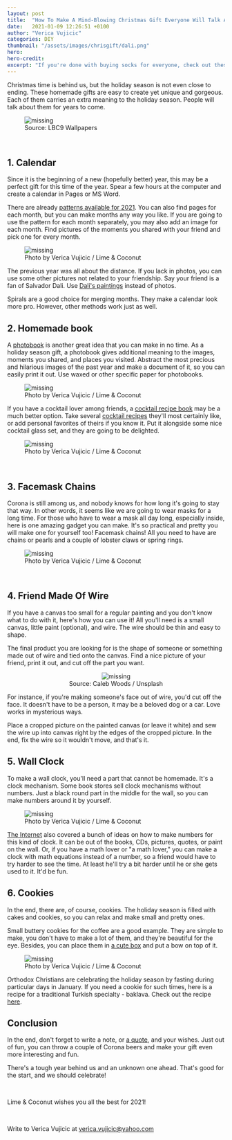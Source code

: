 ```yaml
---
layout: post
title:  "How To Make A Mind-Blowing Christmas Gift Everyone Will Talk About For Years"
date:   2021-01-09 12:26:51 +0100
author: "Verica Vujicic"
categories: DIY
thumbnail: "/assets/images/chrisgift/dali.png"
hero: 
hero-credit: 
excerpt: "If you're done with buying socks for everyone, check out these beautiful and tested homemade gift ideas"
---
```

<drop-cap>C</drop-cap>hristmas time is behind us, but the holiday season is not even close to ending. These homemade gifts are easy to create yet unique and gorgeous. Each of them carries an extra meaning to the holiday season. People will talk about them for years to come. 

<figure>
    <img src='/assets/images/chrisgift/dali.png' alt='missing' />
    <figcaption>Source: LBC9 Wallpapers</figcaption>
</figure>

<br/>

## 1. Calendar

Since it is the beginning of a new (hopefully better) year, this may be a perfect gift for this time of the year. Spear a few hours at the computer and create a calendar in Pages or MS Word. 

There are already [patterns available for 2021](https://www.google.com/search?q=2021+months+calendar&client=safari&rls=en&sxsrf=ALeKk00O6rMave4rGWJ-Xj9JotRvVm8-gA:1610107342172&source=lnms&tbm=isch&sa=X&ved=2ahUKEwjU97ehpYzuAhWl3OAKHdUFAowQ_AUoAXoECBAQAw&biw=1440&bih=837). You can also find pages for each month, but you can make months any way you like. If you are going to use the pattern for each month separately, you may also add an image for each month. Find pictures of the moments you shared with your friend and pick one for every month. 

<figure>
    <img src='/assets/images/chrisgift/calendar.png' alt='missing' />
    <figcaption>Photo by Verica Vujicic / Lime & Coconut</figcaption>
</figure>

The previous year was all about the distance. If you lack in photos, you can use some other pictures not related to your friendship. Say your friend is a fan of Salvador Dali. Use [Dali's paintings](https://www.google.com/search?q=salvador+dali+paintings&tbm=isch&ved=2ahUKEwijr6mipYzuAhUMyRoKHZPnDacQ2-cCegQIABAA&oq=salvador+dali+&gs_lcp=CgNpbWcQARgAMgIIADICCAAyAggAMgIIADICCAAyAggAMgIIADICCAAyAggAMgIIADoECCMQJzoECAAQQ1DCnARY5qsEYOi1BGgAcAB4AIAByAGIAegLkgEFNy42LjGYAQCgAQGqAQtnd3Mtd2l6LWltZ8ABAQ&sclient=img&ei=0En4X6OHAYySa5PPt7gK&bih=837&biw=1440&client=safari) instead of photos.

Spirals are a good choice for merging months. They make a calendar look more pro. However, other methods work just as well.

## 2. Homemade book

A [photobook](https://www.google.com/search?q=photo+book+diy&client=safari&rls=en&sxsrf=ALeKk03R-Wyqh1RBuzdwt-3Z_RN9g0OATg:1610107573884&source=lnms&tbm=isch&sa=X&ved=2ahUKEwj88faPpozuAhUZ7eAKHROhBIoQ_AUoAXoECB8QAw&biw=1440&bih=837) is another great idea that you can make in no time. As a holiday season gift, a photobook gives additional meaning to the images, moments you shared, and places you visited. Abstract the most precious and hilarious images of the past year and make a document of it, so you can easily print it out. Use waxed or other specific paper for photobooks. 

<figure>
    <img src='/assets/images/chrisgift/photobook.JPG' alt='missing' />
    <figcaption>Photo by Verica Vujicic / Lime & Coconut</figcaption>
</figure>

If you have a cocktail lover among friends, a [cocktail recipe book](https://www.google.com/search?q=cocktail+book+recipes+diy&tbm=isch&ved=2ahUKEwimuN6QpozuAhVKYBoKHSHxDXgQ2-cCegQIABAA&oq=cocktail+book+recipes+diy&gs_lcp=CgNpbWcQAzoGCAAQBxAeOggIABAHEAUQHjoICAAQCBAHEB46BAgjECc6BAgAEEM6AggAOgYIABAIEB5Qjb8BWIHiAWCZ4wFoAHAAeACAAdkBiAGEGpIBBzIwLjEyLjGYAQCgAQGqAQtnd3Mtd2l6LWltZ8ABAQ&sclient=img&ei=t0r4X-aAI8rAaaHit8AH&bih=837&biw=1440&client=safari) may be a much better option. Take several [cocktail recipes](https://www.google.com/search?q=cocktail+recipes&source=lmns&bih=837&biw=1440&client=safari&hl=en&sa=X&ved=2ahUKEwjTo--qpozuAhVP_4UKHR-vDTQQ_AUoAHoECAEQAA) they'll most certainly like, or add personal favorites of theirs if you know it. Put it alongside some nice cocktail glass set, and they are going to be delighted. 

<figure>
    <img src='/assets/images/chrisgift/cocktailbook.jpeg' alt='missing' />
    <figcaption>Photo by Verica Vujicic / Lime & Coconut</figcaption>
</figure>

<br/>

## 3. Facemask Chains

Corona is still among us, and nobody knows for how long it's going to stay that way. In other words, it seems like we are going to wear masks for a long time. For those who have to wear a mask all day long, especially inside, here is one amazing gadget you can make. It's so practical and pretty you will make one for yourself too! Facemask chains! All you need to have are chains or pearls and a couple of lobster claws or spring rings. 

<figure>
    <img src='/assets/images/chrisgift/mask.JPG' alt='missing' />
    <figcaption>Photo by Verica Vujicic / Lime & Coconut</figcaption>
</figure>

<br/>

## 4. Friend Made Of Wire

If you have a canvas too small for a regular painting and you don't know what to do with it, here's how you can use it! All you'll need is a small canvas, little paint (optional), and wire. The wire should be thin and easy to shape. 

The final product you are looking for is the shape of someone or something made out of wire and tied onto the canvas. Find a nice picture of your friend, print it out, and cut off the part you want. 

<center>
<figure>
    <img src='/assets/images/chrisgift/sanja.jpeg' alt='missing' />
    <figcaption>Source: Caleb Woods / Unsplash</figcaption>
</figure>
</center>

For instance, if you're making someone's face out of wire, you'd cut off the face. It doesn't have to be a person, it may be a beloved dog or a car. Love works in mysterious ways. 

Place a cropped picture on the painted canvas (or leave it white) and sew the wire up into canvas right by the edges of the cropped picture. In the end, fix the wire so it wouldn't move, and that's it.

## 5. Wall Clock

To make a wall clock, you'll need a part that cannot be homemade. It's a clock mechanism. Some book stores sell clock mechanisms without numbers. Just a black round part in the middle for the wall, so you can make numbers around it by yourself. 

<figure>
    <img src='/assets/images/chrisgift/clock.JPG' alt='missing' />
    <figcaption>Photo by Verica Vujicic / Lime & Coconut</figcaption>
</figure>

[The Internet](https://www.google.com/search?q=wall+clock+diy&client=safari&hl=en&sxsrf=ALeKk00j_fQayihonrU2je78QGBNsN3f5w:1610107661554&source=lnms&tbm=isch&sa=X&ved=2ahUKEwjb8t25pozuAhWl2eAKHQmLBj0Q_AUoAXoECCAQAw&biw=1440&bih=837) also covered a bunch of ideas on how to make numbers for this kind of clock. It can be out of the books, CDs, pictures, quotes, or paint on the wall. Or, if you have a math lover or "a math lover," you can make a clock with math equations instead of a number, so a friend would have to try harder to see the time. At least he'll try a bit harder until he or she gets used to it. It'd be fun.

## 6. Cookies

In the end, there are, of course, cookies. The holiday season is filled with cakes and cookies, so you can relax and make small and pretty ones. 

Small buttery cookies for the coffee are a good example. They are simple to make, you don't have to make a lot of them, and they're beautiful for the eye. Besides, you can place them in [a cute box](https://www.google.com/search?q=cookies+in+box+diy&tbm=isch&ved=2ahUKEwjeo6_ipozuAhUI1IUKHZ3FC8oQ2-cCegQIABAA&oq=cookies+in+box+diy&gs_lcp=CgNpbWcQA1CeHViRIGCYI2gAcAB4AYABbogB7QOSAQMzLjKYAQCgAQGqAQtnd3Mtd2l6LWltZ8ABAQ&sclient=img&ei=Ykv4X97qLoiolwSdi6_QDA&bih=837&biw=1440&client=safari&hl=en) and put a bow on top of it.

<figure>
    <img src='/assets/images/chrisgift/cookies.jpeg' alt='missing' />
    <figcaption>Photo by Verica Vujicic / Lime & Coconut</figcaption>
</figure>

Orthodox Christians are celebrating the holiday season by fasting during particular days in January. If you need a cookie for such times, here is a recipe for a traditional Turkish specialty - baklava. Check out the recipe [here](http://limeandcoconut.site/recipes/2021/01/08/Baklava.html).

## Conclusion

In the end, don't forget to write a note, or [a quote](https://www.google.com/search?client=safari&rls=en&sxsrf=ALeKk02CxZX6CemXyMEqNc34X7O-ktp2-g%3A1610107802891&ei=mkv4X7n6NaLlgwemw67gAw&q=quotes+for+christmas&oq=quotes+for+chris&gs_lcp=CgZwc3ktYWIQAxgAMgUIABDJAzICCAAyAggAMgIIADICCAAyAggAMgIIADICCAAyAggAMgIIADoECAAQRzoECCMQJzoHCAAQyQMQQzoECAAQQzoFCAAQkQI6BwgAEBQQhwJQoxRY5zVglz1oAHACeACAAYUBiAGtCJIBAzIuOJgBAKABAaoBB2d3cy13aXrIAQjAAQE&sclient=psy-ab), and your wishes. Just out of fun, you can throw a couple of Corona beers and make your gift even more interesting and fun. 

There's a tough year behind us and an unknown one ahead. That's good for the start, and we should celebrate!

<br/>

Lime & Coconut wishes you all the best for 2021!

<br/>

Write to Verica Vujicic at [verica.vujicic@yahoo.com](mailto:verica.vujicic@yahoo.com)